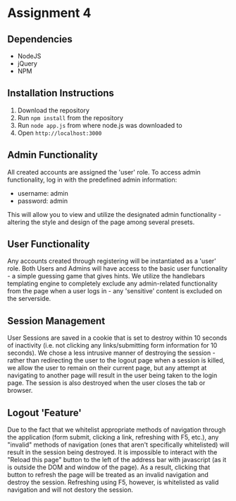 # Assignment 4

## Dependencies
- NodeJS
- jQuery
- NPM


## Installation Instructions
1. Download the repository
2. Run `npm install` from the repository
3. Run `node app.js` from where node.js was downloaded to
4. Open `http://localhost:3000`

## Admin Functionality
All created accounts are assigned the 'user' role.  To access admin functionality, log in with the predefined admin information:
- username: admin
- password: admin

This will allow you to view and utilize the designated admin functionality - altering the style and design of the page among several presets.

## User Functionality
Any accounts created through registering will be instantiated as a 'user' role.  Both Users and Admins will have access to the basic user functionality - a simple guessing game that gives hints.  We utilize the handlebars templating engine to completely exclude any admin-related functionality from the page when a user logs in - any 'sensitive' content is excluded on the serverside.

## Session Management
User Sessions are saved in a cookie that is set to destroy within 10 seconds of inactivity (i.e. not clicking any links/submitting form information for 10 seconds).  We chose a less intrusive manner of destroying the session - rather than redirecting the user to the logout page when a session is killed, we allow the user to remain on their current page, but any attempt at navigating to another page will result in the user being taken to the login page.  The session is also destroyed when the user closes the tab or browser.

## Logout 'Feature'
Due to the fact that we whitelist appropriate methods of navigation through the application (form submit, clicking a link, refreshing with F5, etc.), any "invalid" methods of navigation (ones that aren't specifically whitelisted) will result in the session being destroyed.  It is impossible to interact with the "Reload this page" button to the left of the address bar with javascript (as it is outside the DOM and window of the page).  As a result, clicking that button to refresh the page will be treated as an invalid navigation and destroy the session.  Refreshing using F5, however, is whitelisted as valid navigation and will not destory the session.
